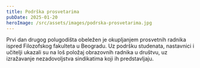 ```yaml
---
title: Podrška prosvetarima
pubDate: 2025-01-20
heroImage: /src/assets/images/podrska-prosvetarima.jpg
---
```


Prvi dan drugog polugodišta obeležen je okupljanjem prosvetnih radnika ispred Filozofskog fakulteta u Beogradu. Uz podršku studenata, nastavnici i učitelji ukazali su na loš položaj obrazovnih radnika u društvu,  uz izražavanje nezadovoljstva sindikatima koji ih predstavljaju.
 

